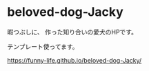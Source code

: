 # beloved-dog-Jacky



暇つぶしに、
作った知り合いの愛犬のHPです。


テンプレート使ってます。

https://funny-life.github.io/beloved-dog-Jacky/
